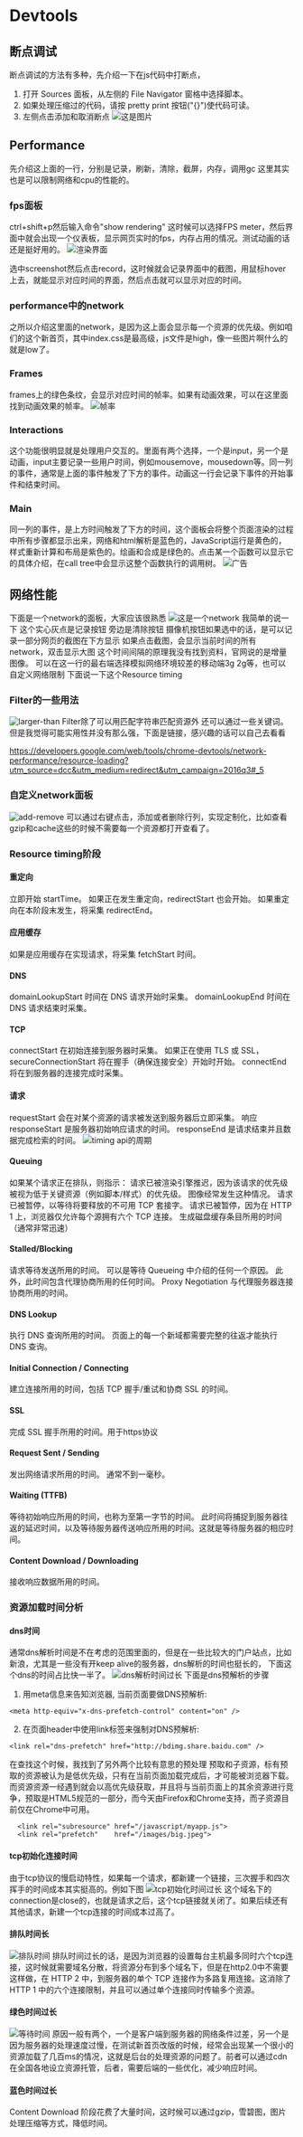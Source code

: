 # Devtools
## 断点调试

断点调试的方法有多种，先介绍一下在js代码中打断点，
1. 打开 Sources 面板，从左侧的 File Navigator 窗格中选择脚本。
2. 如果处理压缩过的代码，请按 pretty print 按钮("{}")使代码可读。
3. 左侧点击添加和取消断点
![这是图片](../../img/duandian.png)


## Performance

先介绍这上面的一行，分别是记录，刷新，清除，截屏，内存，调用gc
这里其实也是可以限制网络和cpu的性能的。

### fps面板

ctrl+shift+p然后输入命令"show rendering"
这时候可以选择FPS meter，然后界面中就会出现一个仪表板，显示网页实时的fps，内存占用的情况。测试动画的话还是挺好用的。
![渲染界面](../../img/render.png)

选中screenshot然后点击record，这时候就会记录界面中的截图，用鼠标hover上去，就能显示对应时间的界面，然后点击就可以显示对应的时间。

### performance中的network

之所以介绍这里面的network，是因为这上面会显示每一个资源的优先级。例如咱们的这个新首页，其中index.css是最高级，js文件是high，像一些图片啊什么的就是low了。


### Frames
frames上的绿色条纹，会显示对应时间的帧率。如果有动画效果，可以在这里面找到动画效果的帧率。
![帧率](../../img/frames.png)

### Interactions

这个功能很明显就是处理用户交互的。里面有两个选择，一个是input，另一个是动画，input主要记录一些用户时间，例如mousemove，mousedown等。同一列的事件，通常是上面的事件触发了下方的事件。动画这一行会记录下事件的开始事件和结束时间。

### Main

同一列的事件，是上方时间触发了下方的时间，这个面板会将整个页面渲染的过程中所有步骤都显示出来，网络和html解析是蓝色的，JavaScript运行是黄色的，样式重新计算和布局是紫色的。绘画和合成是绿色的。点击某一个函数可以显示它的具体介绍，在call tree中会显示这整个函数执行的调用树。
![广告](../../img/ad.png)


## 网络性能

下面是一个network的面板，大家应该很熟悉
![这是一个network](../../img/network.png)
我简单的说一下
这个实心灰点是记录按钮
旁边是清除按钮
摄像机按钮如果选中的话，是可以记录一部分网页的截图在下方显示
如果点击截图，会显示当前时间的所有network，双击显示大图
这个时间间隔的原理我没有找到资料，官网说的是增量图像。
可以在这一行的最右端选择模拟网络环境较差的移动端3g 2g等，也可以自定义网络限制
下面说一下这个Resource timing

### Filter的一些用法

![larger-than](../../img/larger-than.png)
Filter除了可以用匹配字符串匹配资源外
还可以通过一些关键词。但是我觉得可能实用性并没有那么强，下面是链接，感兴趣的话可以自己去看看

https://developers.google.com/web/tools/chrome-devtools/network-performance/resource-loading?utm_source=dcc&utm_medium=redirect&utm_campaign=2016q3#_5

### 自定义network面板 

![add-remove](../../img/add-remove-columns.png)
可以通过右键点击，添加或者删除行列，实现定制化，比如查看gzip和cache这些的时候不需要每一个资源都打开查看了。

### Resource timing阶段

#### 重定向
立即开始 startTime。 
如果正在发生重定向，redirectStart 也会开始。
如果重定向在本阶段末发生，将采集 redirectEnd。
#### 应用缓存
如果是应用缓存在实现请求，将采集 fetchStart 时间。
#### DNS
domainLookupStart 时间在 DNS 请求开始时采集。
domainLookupEnd 时间在 DNS 请求结束时采集。
#### TCP
connectStart 在初始连接到服务器时采集。
如果正在使用 TLS 或 SSL，secureConnectionStart 将在握手（确保连接安全）开始时开始。
connectEnd 将在到服务器的连接完成时采集。
#### 请求
requestStart 会在对某个资源的请求被发送到服务器后立即采集。
响应
responseStart 是服务器初始响应请求的时间。
responseEnd 是请求结束并且数据完成检索的时间。
![timing api的周期](../../img/resource-timing-api.png)

#### Queuing
如果某个请求正在排队，则指示：
请求已被渲染引擎推迟，因为该请求的优先级被视为低于关键资源（例如脚本/样式）的优先级。 图像经常发生这种情况。
请求已被暂停，以等待将要释放的不可用 TCP 套接字。
请求已被暂停，因为在 HTTP 1 上，浏览器仅允许每个源拥有六个 TCP 连接。
生成磁盘缓存条目所用的时间（通常非常迅速）
#### Stalled/Blocking
请求等待发送所用的时间。 可以是等待 Queueing 中介绍的任何一个原因。 此外，此时间包含代理协商所用的任何时间。
 Proxy Negotiation
与代理服务器连接协商所用的时间。
#### DNS Lookup
执行 DNS 查询所用的时间。 页面上的每一个新域都需要完整的往返才能执行 DNS 查询。
#### Initial Connection / Connecting
建立连接所用的时间，包括 TCP 握手/重试和协商 SSL 的时间。
#### SSL
完成 SSL 握手所用的时间。用于https协议
#### Request Sent / Sending
发出网络请求所用的时间。 通常不到一毫秒。
#### Waiting (TTFB)
等待初始响应所用的时间，也称为至第一字节的时间。 此时间将捕捉到服务器往返的延迟时间，以及等待服务器传送响应所用的时间。这就是等待服务器的相应时间。
#### Content Download / Downloading
接收响应数据所用的时间。

### 资源加载时间分析

#### dns时间
通常dns解析时间是不在考虑的范围里面的，但是在一些比较大的门户站点，比如新浪，尤其是一些没有开keep alive的服务器，dns解析的时间也挺长的，
下面这个dns的时间占比快一半了。
![dns解析时间过长](../../img/dns.png)
下面是dns预解析的步骤

1. 用meta信息来告知浏览器, 当前页面要做DNS预解析:
```
<meta http-equiv="x-dns-prefetch-control" content="on" />
```
2. 在页面header中使用link标签来强制对DNS预解析: 
```
<link rel="dns-prefetch" href="http://bdimg.share.baidu.com" />
```
在查找这个时候，我找到了另外两个比较有意思的预处理
预取和子资源，标有预取的资源被认为是低优先级，只有在当前页面加载完成后，才可能被浏览器下载。而资源资源一经遇到就会以高优先级获取，并且将与当前页面上的其余资源进行竞争，预取是HTML5规范的一部分，而今天由Firefox和Chrome支持，而子资源目前仅在Chrome中可用。
```
  <link rel="subresource" href="/javascript/myapp.js">
  <link rel="prefetch"    href="/images/big.jpeg">
```
#### tcp初始化连接时间

由于tcp协议的慢启动特性，如果每一个请求，都新建一个链接，三次握手和四次挥手的时间成本其实挺高的。例如下图
![tcp初始化时间过长](../../img/tcp_init.png)
这个域名下的connection是close的，也就是请求之后，这个tcp链接就关闭了。如果后续还有其他请求，新建一个tcp连接的时间成本过高了。

#### 排队时间长

![排队时间](../../img/queue.png)
排队时间过长的话，是因为浏览器的设置每台主机最多同时六个tcp连接，这时候就需要域名分散，将资源分布到多个域名下，但是在http2.0中不需要这样做，在 HTTP 2 中，到服务器的单个 TCP 连接作为多路复用连接。这消除了 HTTP 1 中的六个连接限制，并且可以通过单个连接同时传输多个资源。

#### 绿色时间过长

![等待时间](../../img/waiting.png)
原因一般有两个，一个是客户端到服务器的网络条件过差，另一个是因为服务器的处理速度过慢，在测试新首页改版的时候，经常会出现某一个很小的资源加载了几百ms的情况，这就是后台的处理资源的问题了。前者可以通过cdn在全国各地设立资源托管，后者，需要后端的一些优化，减少响应时间。

#### 蓝色时间过长

Content Download 阶段花费了大量时间，这时候可以通过gzip，雪碧图，图片处理压缩等方式，降低时间。
